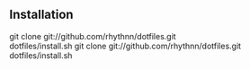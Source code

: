 ## Installation

  git clone git://github.com/rhythnn/dotfiles.git  
  dotfiles/install.sh
    git clone git://github.com/rhythnn/dotfiles.git  
    dotfiles/install.sh
